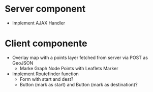 # Server component
- Implement AJAX Handler


# Client componente
- Overlay map with a points layer fetched from server via POST as GeoJSON
  - Marke Graph Node Points with Leaflets Marker
- Implement Routefinder function
  - Form with start and dest?
  - Button (mark as start) and Button (mark as destination)?
